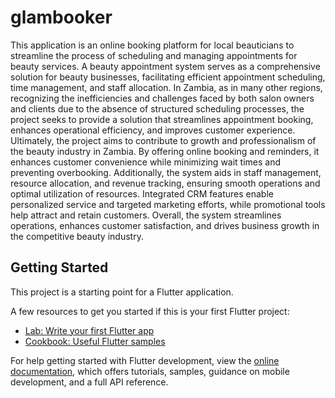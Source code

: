 # glambooker

This application is an online booking platform 
for local beauticians to streamline the process of scheduling and managing 
appointments for beauty services. A beauty appointment system serves as a comprehensive
solution for beauty businesses, facilitating efficient appointment scheduling,
time management, and staff allocation. In Zambia, as in many other regions, 
recognizing the inefficiencies and challenges faced by both salon owners and 
clients due to the absence of structured scheduling processes, the project seeks to 
provide a solution that streamlines appointment booking, enhances operational efficiency, 
and improves customer experience. Ultimately, the project aims to contribute to growth
and professionalism of the beauty industry in Zambia. 
By offering online booking and reminders, 
it enhances customer convenience while minimizing wait times and preventing overbooking. 
Additionally, the system aids in staff management, resource allocation, 
and revenue tracking, ensuring smooth operations and optimal utilization of resources.
Integrated CRM features enable personalized service and targeted marketing efforts, 
while promotional tools help attract and retain customers. 
Overall, the system streamlines operations, enhances customer satisfaction,
and drives business growth in the competitive beauty industry.

## Getting Started

This project is a starting point for a Flutter application.

A few resources to get you started if this is your first Flutter project:

- [Lab: Write your first Flutter app](https://docs.flutter.dev/get-started/codelab)
- [Cookbook: Useful Flutter samples](https://docs.flutter.dev/cookbook)

For help getting started with Flutter development, view the
[online documentation](https://docs.flutter.dev/), which offers tutorials,
samples, guidance on mobile development, and a full API reference.
